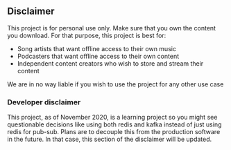 ## Disclaimer
This project is for personal use only. Make sure that you own the content you download. For that purpose, this project is best for:

* Song artists that want offline access to their own music
* Podcasters that want offline access to their own content
* Independent content creators who wish to store and stream their content

We are in no way liable if you wish to use the project for any other use case


### Developer disclaimer
This project, as of November 2020, is a learning project so you might see questionable decisions like using both redis and kafka instead of just using redis for pub-sub. Plans are to decouple this from the production software in the future. In that case, this section of the disclaimer will be updated.

